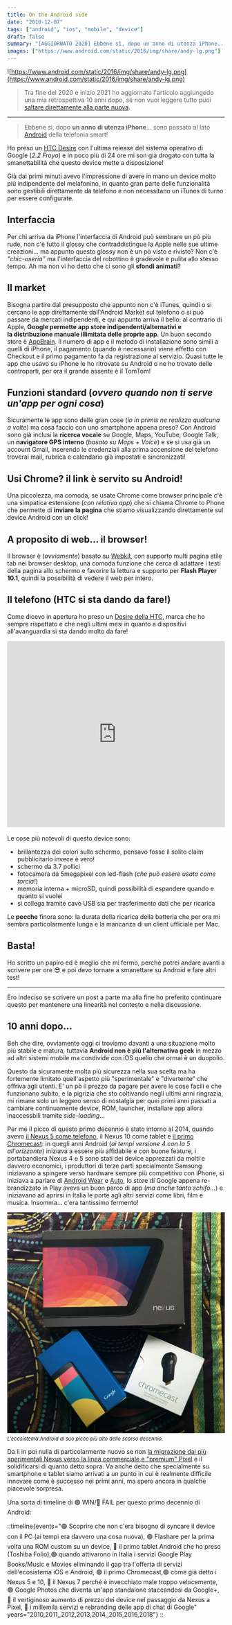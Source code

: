 ```yaml
---
title: On the Android side
date: "2010-12-07"
tags: ["android", "ios", "mobile", "device"]
draft: false
summary: "[AGGIORNATO 2020] Ebbene sì, dopo un anno di utenza iPhone... sono passato al lato [Android](https://www.android.com/) della telefonia smart!"
images: ["https://www.android.com/static/2016/img/share/andy-lg.png"]
---
```


![https://www.android.com/static/2016/img/share/andy-lg.png](https://www.android.com/static/2016/img/share/andy-lg.png)

> Tra fine del 2020 e inizio 2021 ho aggiornato l'articolo aggiungedo una mia retrospettiva 10 anni dopo, se non vuoi leggere tutto puoi [saltare direttamente alla parte nuova](#_10-anni-dopo).

---

> Ebbene sì, dopo **un anno di utenza iPhone**... sono passato al lato [Android](https://www.android.com/) della telefonia smart!

Ho preso un [HTC Desire](https://www.hdblog.it/schede-tecniche/htc-desire_i1864/) con l'ultima release del sistema operativo di Google (_2.2 Froyo_) e in poco più di 24 ore mi son già drogato con tutta la smanettabilità che questo device mette a disposizione!

Già dai primi minuti avevo l'impressione di avere in mano un device molto più indipendente del melafonino, in quanto gran parte delle funzionalità sono gestibili direttamente da telefono e non necessitano un iTunes di turno per essere configurate.

## Interfaccia

Per chi arriva da iPhone l'interfaccia di Android può sembrare un pò più rude, non c'è tutto il glossy che contraddistingue la Apple nelle sue ultime creazioni... ma appunto questo glossy non è un pò visto e rivisto? Non c'è _"chic-oseria"_ ma l'interfaccia del robottino è gradevole e pulita allo stesso tempo. Ah ma non vi ho detto che ci sono gli **sfondi animati**?

## Il market

Bisogna partire dal presupposto che appunto non c'è iTunes, quindi o si cercano le app direttamente dall'Android Market sul telefono o si può passare da mercati indipendenti, e qui appunto arriva il bello: al contrario di Apple, **Google permette app store indipendenti/alternativi e la distribuzione manuale illimitata delle proprie app**. Un buon secondo store è [AppBrain](http://www.appbrain.com/). Il numero di app e il metodo di installazione sono simili a quelli di iPhone, il pagamento (quando è necessario) viene effetto con Checkout e il primo pagamento fa da registrazione al servizio. Quasi tutte le app che usavo su iPhone le ho ritrovate su Android o ne ho trovato delle controparti, per ora il grande assente è il TomTom!

## Funzioni standard (_ovvero quando non ti serve un'app per ogni cosa_)

Sicuramente le app sono delle gran cose (_io in primis ne realizzo qualcuna a volte_) ma cosa faccio con uno smartphone appena preso? Con Android sono già inclusi la **ricerca vocale** su Google, Maps, YouTube, Google Talk, un **navigatore GPS interno** (_basato su Maps + Voice_) e se si usa già un account Gmail, inserendo le credenziali alla prima accensione del telefono troverai mail, rubrica e calendario già impostati e sincronizzati!

## Usi Chrome? il link è servito su Android!

Una piccolezza, ma comoda, se usate Chrome come browser principale c'è una simpatica estensione (_con relativa app_) che si chiama Chrome to Phone che permette di **inviare la pagina** che stiamo visualizzando direttamente sul device Android con un click!

## A proposito di web... il browser!

Il browser è (_ovviamente_) basato su [Webkit](https://webkit.org/), con supporto multi pagina stile tab nei browser desktop, una comoda funzione che cerca di adattare i testi della pagina allo schermo e favorire la lettura e supporto per **Flash Player 10.1**, quindi la possibilità di vedere il web per intero.

## Il telefono (HTC si sta dando da fare!)

Come dicevo in apertura ho preso un [Desire della HTC](https://it.wikipedia.org/wiki/HTC_Desire), marca che ho sempre rispettato e che negli ultimi mesi in quanto a dispositivi all'avanguardia si sta dando molto da fare!

<iframe loading="lazy" class="w-full" width="100%" height="430" src="https://www.youtube.com/embed/dLxsxnlGFnE" frameborder="0" allowfullscreen></iframe>

Le cose più notevoli di questo device sono:

- brillantezza dei colori sullo schermo, pensavo fosse il solito claim pubblicitario invece è vero!
- schermo da 3.7 pollici
- fotocamera da 5megapixel con led-flash (_che può essere usato come torcia!_)
- memoria interna + microSD, quindi possibilità di espandere quando e quanto si vuoleì
- si collega tramite cavo USB sia per trasferimento dati che per ricarica

Le **pecche** finora sono: la durata della ricarica della batteria che per ora mi sembra particolarmente lunga e la mancanza di un client ufficiale per Mac.

## Basta!

Ho scritto un papiro ed è meglio che mi fermo, perché potrei andare avanti a scrivere per ore 😎 e poi devo tornare a smanettare su Android e fare altri test!

---

Ero indeciso se scrivere un post a parte ma alla fine ho preferito continuare questo per mantenere una linearità nel contesto e nella discussione.

## 10 anni dopo...

Beh che dire, ovviamente oggi ci troviamo davanti a una situazione molto più stabile e matura, tuttavia **Android non è più l'alternativa geek** in mezzo ad altri sistemi mobile ma condivide con iOS quello che ormai è un duopolio.

Questo da sicuramente molta più sicurezza nella sua scelta ma ha fortemente limitato quell'aspetto più "sperimentale" e "divertente" che offriva agli utenti. E' un pò il prezzo da pagare per avere le cose facili e che funzionano subito, e la pigrizia che sto coltivando negli ultimi anni ringrazia, mi rimane solo un leggero senso di nostalgia per quei primi anni passati a cambiare continuamente device, ROM, launcher, installare app allora inaccessbili tramite _side-loading_...

Per me il picco di questo primo decennio è stato intorno al 2014, quando avevo [il Nexus 5 come telefono](/post/nexus-5), il Nexus 10 come tablet e [il primo Chromecast](/post/sperimentando-il-chromecast): in quegli anni Android (_ai tempi versione 4 con la 5 all'orizzonte_) iniziava a essere più affidabile e con buone feature, i portabandiera Nexus 4 e 5 sono stati dei device apprezzati da molti e davvero economici, i produttori di terze parti specialmente Samsung iniziavano a spingere verso hardware sempre più competitivo con iPhone, si iniziava a parlare di [Android Wear](https://developer.android.com/wear) e [Auto](https://www.android.com/auto/), lo store di Google appena re-brandizzato in Play aveva un buon parco di app (_ma anche tanto schifo..._) e iniziavano ad aprirsi in Italia le porte agli altri servizi come libri, film e musica. Insomma... c'era tantissimo fermento!

![Android al suo picco più alto dello scorso decennio.](https://github.com/moebiusmania/blog-assets/blob/master/images/2014/IMG_20131215_114606_2_2.jpeg?raw=true) <small>_L'ecosistema Android al suo picco più alto dello scorso decennio._</small>

Da li in poi nulla di particolarmente nuovo se non [la migrazione dai più sperimentali Nexus verso la linea commerciale e "premium" Pixel](/post/addio-nexus) e il solidificarsi di quanto detto sopra. Va anche detto che specialmente su smartphone e tablet siamo arrivati a un punto in cui è realmente difficile innovare come è successo nei primi anni, ma spero ancora in qualche piacevole sorpresa.

Una sorta di timeline di 🟢 WIN/🔴 FAIL per questo primo decennio di Android:

<!--
- 🟢 Scoprire che non c'era bisogno di syncare il device con il PC (_ai tempi era davvero una cosa nuova_)
- 🟢 Flashare per la prima volta **una ROM custom** su un device
- 🔴 il primo tablet Android che ho preso, davvero disastroso (_un Toshiba di cui non mi ricordo neanche il modello, pesante come un mattone e con la UI da telefono "stretchata" sullo schermo di un tablet_)
- 🟢 quando attivarono in Italia i servizi **Google Play Books, Music e Movies**, eliminando il gap tra l'offerta di servizi dell'ecosistema iOS e Android
- 🟢 quando ho preso il primo **Chromecast**
- 🟢 come già detto i **Nexus 5 e 10**
- 🔴 il **Nexus 7**, perché è invecchiato male troppo velocemente
- 🟢 **Google Photo** che diventa un'app standalone staccandosi da Google+
- 🔴 il vertiginoso aumento di prezzo dei device nel passaggio da Nexus a Pixel
- 🔴 i millemila **servizi e rebranding delle app di chat di Google**
-->

::timeline{events="🟢 Scoprire che non c'era bisogno di syncare il device con il PC (ai tempi era davvero una cosa nuova), 🟢 Flashare per la prima volta una ROM custom su un device, 🔴 il primo tablet Android che ho preso (Toshiba Folio),🟢 quando attivarono in Italia i servizi Google Play Books/Music e Movies eliminando il gap tra l'offerta di servizi dell'ecosistema iOS e Android, 🟢 il primo Chromecast,🟢 come già detto i Nexus 5 e 10, 🔴 il Nexus 7 perché è invecchiato male troppo velocemente, 🟢 Google Photos che diventa un'app standalone staccandosi da Google+, 🔴 il vertiginoso aumento di prezzo dei device nel passaggio da Nexus a Pixel, 🔴 i millemila servizi e rebranding delle app di chat di Google" years="2010,2011,,2012,2013,2014,,2015,2016,2018"}
::
